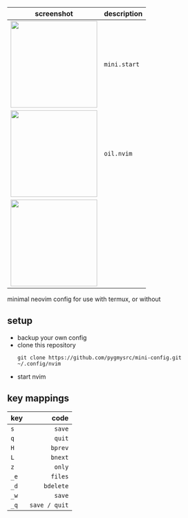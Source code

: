 | screenshot | description|
| ---        | ---        |
| <img src='https://github.com/pygmysrc/mini-config/assets/57778636/3cd07884-6bf7-4f4d-8b8c-7f2577f62287' height='200px' /> | `mini.start` |
| <img src='https://github.com/pygmysrc/mini-config/assets/57778636/d0413537-8e36-42f3-a8d4-6b8a93b3b2ad' height='200px' /> | `oil.nvim` |
| <img src='https://github.com/pygmysrc/mini-config/assets/57778636/e7fe2c6d-f734-431c-b9d3-12ea4ea7f65c' height='200px' /> |  |


minimal neovim config for use with termux, or without

## setup
- backup your own config
- clone this repository 
  ```
  git clone https://github.com/pygmysrc/mini-config.git
  ~/.config/nvim
  ```
- start nvim

## key mappings

| key                         | code                |
| :---                        | ---:                |
| `s`                         | `save`              |
| `q`                         | `quit`              |
| `H`                         | `bprev`             |
| `L`                         | `bnext`             |
| `z`                         | `only`              |
| `_e`                        | `files`             |
| `_d`                        | `bdelete`           |
| `_w`                        | `save`              |
| `_q`                        | `save / quit`       |

